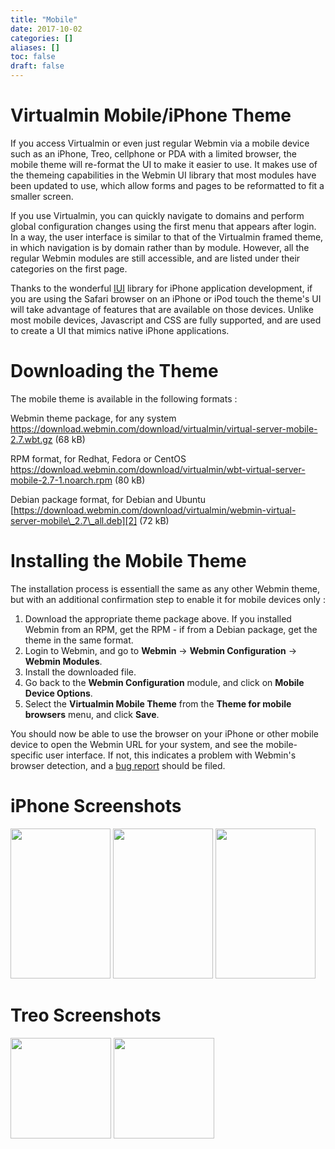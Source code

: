 ```yaml
---
title: "Mobile"
date: 2017-10-02
categories: []
aliases: []
toc: false
draft: false
---
```

# Virtualmin Mobile/iPhone Theme

If you access Virtualmin or even just regular Webmin via a mobile device such as an iPhone, Treo, cellphone or PDA with a limited browser, the mobile theme will re-format the UI to make it easier to use. It makes use of the themeing capabilities in the Webmin UI library that most modules have been updated to use, which allow forms and pages to be reformatted to fit a smaller screen.

If you use Virtualmin, you can quickly navigate to domains and perform global configuration changes using the first menu that appears after login. In a way, the user interface is similar to that of the Virtualmin framed theme, in which navigation is by domain rather than by module. However, all the regular Webmin modules are still accessible, and are listed under their categories on the first page.

Thanks to the wonderful [IUI][1] library for iPhone application development, if you are using the Safari browser on an iPhone or iPod touch the theme's UI will take advantage of features that are available on those devices. Unlike most mobile devices, Javascript and CSS are fully supported, and are used to create a UI that mimics native iPhone applications.

# Downloading the Theme

The mobile theme is available in the following formats :

Webmin theme package, for any system<br />
<https://download.webmin.com/download/virtualmin/virtual-server-mobile-2.7.wbt.gz> (68 kB)

RPM format, for Redhat, Fedora or CentOS<br />
<https://download.webmin.com/download/virtualmin/wbt-virtual-server-mobile-2.7-1.noarch.rpm> (80 kB)

Debian package format, for Debian and Ubuntu<br />
[https://download.webmin.com/download/virtualmin/webmin-virtual-server-mobile\_2.7\_all.deb][2] (72 kB)

# Installing the Mobile Theme

The installation process is essentiall the same as any other Webmin theme, but with an additional confirmation step to enable it for mobile devices only :

1. Download the appropriate theme package above. If you installed Webmin from an RPM, get the RPM - if from a Debian package, get the theme in the same format.
2. Login to Webmin, and go to **Webmin** -&gt; **Webmin Configuration** -&gt; **Webmin Modules**.
3. Install the downloaded file.
4. Go back to the **Webmin Configuration** module, and click on **Mobile Device Options**.
5. Select the **Virtualmin Mobile Theme** from the **Theme for mobile browsers** menu, and click **Save**.

You should now be able to use the browser on your iPhone or other mobile device to open the Webmin URL for your system, and see the mobile-specific user interface. If not, this indicates a problem with Webmin's browser detection, and a [bug report][3] should be filed.

# iPhone Screenshots

[<img src="images/mobile_sysinfo.png" width="160" height="240" />][4] [<img src="images/mobile_domains.png" width="160" height="240" />][5] [<img src="images/mobile_alias.png" width="160" height="240" />][6]

# Treo Screenshots

[<img src="images/treo_edit.png" width="161" height="161" />][7] [<img src="images/treo_alias.png" width="161" height="161" />][8]

  [1]: http://code.google.com/p/iui/
  [2]: https://download.webmin.com/download/virtualmin/webmin-virtual-server-mobile_2.7_all.deb
  [3]: bugs.html
  [4]: images/mobile_sysinfo.png
  [5]: images/mobile_domains.png
  [6]: images/mobile_alias.png
  [7]: images/treo_edit.png
  [8]: images/treo_alias.png

